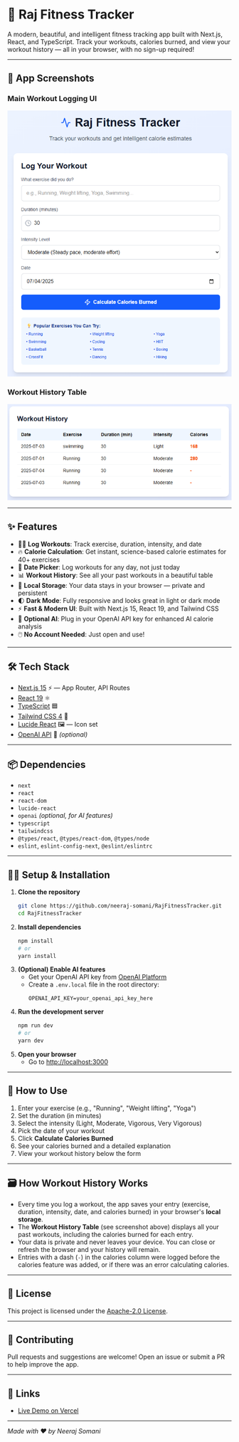 # 🚀 Raj Fitness Tracker

A modern, beautiful, and intelligent fitness tracking app built with Next.js, React, and TypeScript. Track your workouts, calories burned, and view your workout history — all in your browser, with no sign-up required!

---

## 📸 App Screenshots

### Main Workout Logging UI
![Raj Fitness Tracker Main UI](public/app-screenshot.png)

### Workout History Table
![Workout History Table](public/workout-history-screenshot.png)

---

## ✨ Features

- 🏋️‍♂️ **Log Workouts**: Track exercise, duration, intensity, and date
- 🔥 **Calorie Calculation**: Get instant, science-based calorie estimates for 40+ exercises
- 📅 **Date Picker**: Log workouts for any day, not just today
- 📊 **Workout History**: See all your past workouts in a beautiful table
- 💾 **Local Storage**: Your data stays in your browser — private and persistent
- 🌓 **Dark Mode**: Fully responsive and looks great in light or dark mode
- ⚡ **Fast & Modern UI**: Built with Next.js 15, React 19, and Tailwind CSS
- 📝 **Optional AI**: Plug in your OpenAI API key for enhanced AI calorie analysis
- 🖱️ **No Account Needed**: Just open and use!

---

## 🛠️ Tech Stack

- [Next.js 15](https://nextjs.org/) ⚡ — App Router, API Routes
- [React 19](https://react.dev/) ⚛️
- [TypeScript](https://www.typescriptlang.org/) 🟦
- [Tailwind CSS 4](https://tailwindcss.com/) 💨
- [Lucide React](https://lucide.dev/) 🖼️ — Icon set
- [OpenAI API](https://platform.openai.com/) 🤖 *(optional)*

---

## 📦 Dependencies

- `next`
- `react`
- `react-dom`
- `lucide-react`
- `openai` *(optional, for AI features)*
- `typescript`
- `tailwindcss`
- `@types/react`, `@types/react-dom`, `@types/node`
- `eslint`, `eslint-config-next`, `@eslint/eslintrc`

---

## 🧑‍💻 Setup & Installation

1. **Clone the repository**
   ```bash
   git clone https://github.com/neeraj-somani/RajFitnessTracker.git
   cd RajFitnessTracker
   ```
2. **Install dependencies**
   ```bash
   npm install
   # or
   yarn install
   ```
3. **(Optional) Enable AI features**
   - Get your OpenAI API key from [OpenAI Platform](https://platform.openai.com/api-keys)
   - Create a `.env.local` file in the root directory:
     ```env
     OPENAI_API_KEY=your_openai_api_key_here
     ```
4. **Run the development server**
   ```bash
   npm run dev
   # or
   yarn dev
   ```
5. **Open your browser**
   - Go to [http://localhost:3000](http://localhost:3000)

---

## 📝 How to Use

1. Enter your exercise (e.g., "Running", "Weight lifting", "Yoga")
2. Set the duration (in minutes)
3. Select the intensity (Light, Moderate, Vigorous, Very Vigorous)
4. Pick the date of your workout
5. Click **Calculate Calories Burned**
6. See your calories burned and a detailed explanation
7. View your workout history below the form

---

## 🗃️ How Workout History Works

- Every time you log a workout, the app saves your entry (exercise, duration, intensity, date, and calories burned) in your browser's **local storage**.
- The **Workout History Table** (see screenshot above) displays all your past workouts, including the calories burned for each entry.
- Your data is private and never leaves your device. You can close or refresh the browser and your history will remain.
- Entries with a dash (`-`) in the calories column were logged before the calories feature was added, or if there was an error calculating calories.

---

## 📄 License

This project is licensed under the [Apache-2.0 License](LICENSE).

---

## 🌟 Contributing

Pull requests and suggestions are welcome! Open an issue or submit a PR to help improve the app.

---

## 🔗 Links

- [Live Demo on Vercel](https://raj-fitness-tracker.vercel.app/)

---

*Made with ❤️ by Neeraj Somani*
